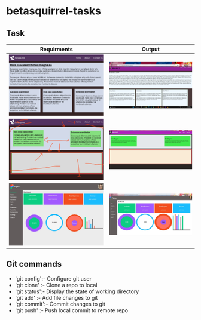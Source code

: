 # betasquirrel-tasks

## Task

| Requirments                |  Output                     |
| ---------------------------|-----------------------------|
|![task-1](task/image1.jpeg) |![out-1](output/image1.jpeg) |
|![task-2](task/image2.jpeg) |![out-1](output/image2.jpeg) |
|![task-1](task/image4.jpeg) |![out-1](output/image4.jpeg) |

## Git commands
- 'git config':- Configure git user
- 'git clone' :- Clone a repo to local 
- 'git status':- Display the state of working directory
- 'git add'   :- Add file changes to git
- 'git commit':- Commit changes to git
- 'git push'  :- Push local commit to remote repo